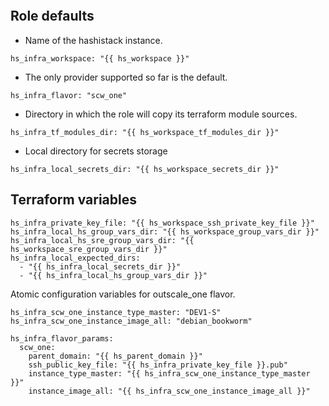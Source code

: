 ```{include} ../../../../roles/infra/README.md
```

## Role defaults

* Name of the hashistack instance.
```
hs_infra_workspace: "{{ hs_workspace }}"

```
* The only provider supported so far is the default.
```
hs_infra_flavor: "scw_one"

```
* Directory in which the role will copy its terraform module sources.
```
hs_infra_tf_modules_dir: "{{ hs_workspace_tf_modules_dir }}"

```
* Local directory for secrets storage
```
hs_infra_local_secrets_dir: "{{ hs_workspace_secrets_dir }}"

```
## Terraform variables

```
hs_infra_private_key_file: "{{ hs_workspace_ssh_private_key_file }}"
hs_infra_local_hs_group_vars_dir: "{{ hs_workspace_group_vars_dir }}"
hs_infra_local_hs_sre_group_vars_dir: "{{ hs_workspace_sre_group_vars_dir }}"
hs_infra_local_expected_dirs:
  - "{{ hs_infra_local_secrets_dir }}"
  - "{{ hs_infra_local_hs_group_vars_dir }}"

```
Atomic configuration variables for outscale_one flavor.
```
hs_infra_scw_one_instance_type_master: "DEV1-S"
hs_infra_scw_one_instance_image_all: "debian_bookworm"

hs_infra_flavor_params:
  scw_one:
    parent_domain: "{{ hs_parent_domain }}"
    ssh_public_key_file: "{{ hs_infra_private_key_file }}.pub"
    instance_type_master: "{{ hs_infra_scw_one_instance_type_master }}"
    instance_image_all: "{{ hs_infra_scw_one_instance_image_all }}"

